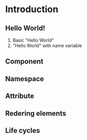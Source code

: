 # Introduction

## Hello World!
1. Basic "Hello World"
2. "Hello World" with name variable

## Component

## Namespace

## Attribute

## Redering elements

## Life cycles
